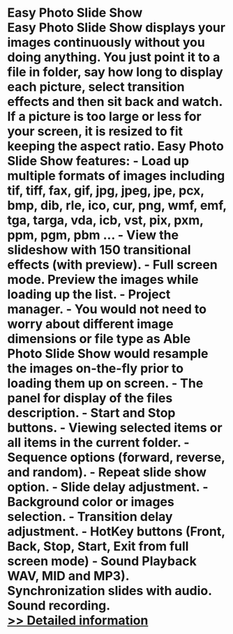 # Easy Photo Slide Show<br />Easy Photo Slide Show displays your images continuously without you doing anything. You just point it to a file in folder, say how long to display each picture, select transition effects and then sit back and watch. If a picture is too large or less for your screen, it is resized to fit keeping the aspect ratio. Easy Photo Slide Show features: - Load up multiple formats of images including tif, tiff, fax, gif, jpg, jpeg, jpe, pcx, bmp, dib, rle, ico, cur, png, wmf, emf, tga, targa, vda, icb, vst, pix, pxm, ppm, pgm, pbm ... - View the slideshow with 150 transitional effects (with preview). - Full screen mode. Preview the images while loading up the list. - Project manager. - You would not need to worry about different image dimensions or file type as Able Photo Slide Show would resample the images on-the-fly prior to loading them up on screen. - The panel for display of the files description. - Start and Stop buttons. - Viewing selected items or all items in the current folder. - Sequence options (forward, reverse, and random). - Repeat slide show option. - Slide delay adjustment. - Background color or images selection. - Transition delay adjustment. - HotKey buttons (Front, Back, Stop, Start, Exit from full screen mode) - Sound Playback WAV, MID and MP3). Synchronization slides with audio. Sound recording.<br />[>> Detailed information](https://secure.shareit.com/shareit/product.html?productid=300143884&affiliateid=200057808)
